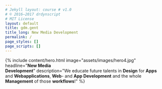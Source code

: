 ```yaml
--- 
# Jekyll layout: course # v1.0 
# © 2016–2017 drdynscript 
# MIT License 
layout: default
title: gdm.gent
title_long: New Media Development
permalink: /
page_styles: [] 
page_scripts: []
---
```


{% include content/hero.html image="assets/images/hero4.jpg" headline="**New Media <br>Development**" description="We educate future talents in **Design** for **Apps** and **Webapplications**,
**Web**- and **App Development** and the whole **Management** of those **workflows**!" %}